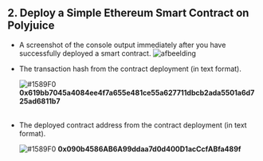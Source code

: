 <h2>2. Deploy a Simple Ethereum Smart Contract on Polyjuice</h2>

- A screenshot of the console output immediately after you have successfully deployed a smart contract.
![afbeelding](https://user-images.githubusercontent.com/5003779/128637907-2288a949-d155-4018-b1bb-e9fc5311add0.png)

- The transaction hash from the contract deployment (in text format).

   ![#1589F0](https://via.placeholder.com/15/1589F0/000000?text=+) <b>0x619bb7045a4084ee4f7a655e481ce55a627711dbcb2ada5501a6d725ad6811b7</b> <br><br>   
   
- The deployed contract address from the contract deployment (in text format).

   ![#1589F0](https://via.placeholder.com/15/1589F0/000000?text=+) <b>0x090b4586AB6A99ddaa7d0d400D1acCcfABfa489f</b>

